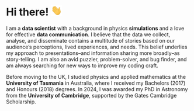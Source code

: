 # Hi there! <img src="https://raw.githubusercontent.com/paytonrodman/paytonrodman/master/wave.gif" width="30px">

I am a **data scientist** with a background in physics **simulations** and a love for effective **data communication**. I believe that the data we collect, analyse, and disseminate contains a multitude of stories based on our audience’s perceptions, lived experiences, and needs. This belief underlies my approach to presentations–and information sharing more broadly–as story-telling. I am also an avid puzzler, problem-solver, and bug finder, and am always searching for new ways to improve my coding craft.

Before moving to the UK, I studied physics and applied mathematics at the **University of Tasmania** in Australia, where I received my Bachelors (2017) and Honours (2018) degrees. In 2024, I was awarded my PhD in Astronomy from the **University of Cambridge**, supported by the Gates Cambridge Scholarship.
